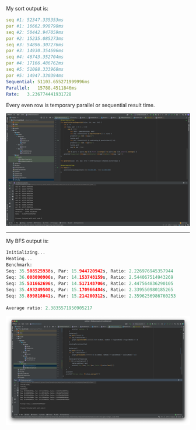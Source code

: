 My sort output is:
```yaml
seq #1: 52347.335353ms
par #1: 16662.998798ms
seq #2: 50442.947059ms
par #2: 15235.085273ms
seq #3: 54896.307276ms
par #3: 14930.354696ms
seq #4: 46743.352704ms
par #4: 17166.486762ms
seq #5: 51088.333968ms
par #5: 14947.330394ms
Sequential:	51103.655271999996ms
Parallel:	15788.4511846ms
Rate:	3.236774441931728
```
Every even row is temporary parallel or sequential result time.

![Screen](sort.png "Illustration")

---

My BFS output is:
```kotlin
Initializing...
Heating...
Benchmark:
Seq: 35.508525938s, Par: 15.944720942s, Ratio: 2.226976945357944
Seq: 36.008090906s, Par: 14.153748159s, Ratio: 2.544067514943269
Seq: 35.531662696s, Par: 14.517148706s, Ratio: 2.447564836290105
Seq: 35.493249508s, Par: 15.170966484s, Ratio: 2.339550980185265
Seq: 35.899818041s, Par: 15.214200312s, Ratio: 2.3596256986760253

Average ratio: 2.3835571950905217
```

![Screen](bfs.png "Illustration")